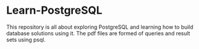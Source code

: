 # Learn-PostgreSQL

This repository is all about exploring PostgreSQL and learning how to build database solutions using it. The pdf files are formed of queries and result sets using psql.
